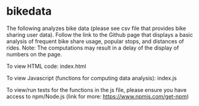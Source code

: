 # bikedata
The following analyzes bike data (please see csv file that provides bike sharing user data). 
Follow the link to the Github page that displays a basic analysis of frequent bike share usage, popular stops, and distances of rides. 
Note: The computations may result in a delay of the display of numbers on the page. 

To view HTML code: index.html 

To view Javascript (functions for computing data analysis): index.js

To view/run tests for the functions in the js file, please ensure you have access to npm/Node.js (link for more: https://www.npmjs.com/get-npm)
